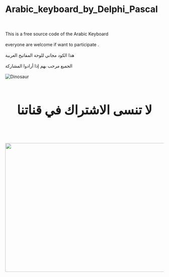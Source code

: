 # Arabic_keyboard_by_Delphi_Pascal<BR><BR>
This is a free source code of the Arabic Keyboard<BR><BR>
everyone are welcome if want to participate .<BR><BR>
هذا الكود مجاني للوحة المفاتيح العربية
<BR><BR>
الجميع مرحب بهم إذا أرادوا المشاركة
<BR><BR>
<img src="https://iili.io/HhBef6l.png" alt="Dinosaur" />
<BR><BR>
<h2 style="font-size:40px;"><center>لا تنسى الاشتراك في قناتنا</center></h2><BR><BR>     
 <p><a href="https://youtu.be/oVygv66I1Lc"><img src="https://iili.io/HhB4raj.png" style="width:728px;height:410px;"></a></p>


<BR><BR><BR><BR><BR><BR>
